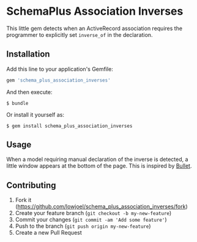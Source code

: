 # SchemaPlus Association Inverses

This little gem detects when an ActiveRecord association requires the programmer to explicitly set
`inverse_of` in the declaration.

## Installation

Add this line to your application's Gemfile:

```ruby
gem 'schema_plus_association_inverses'
```

And then execute:

    $ bundle

Or install it yourself as:

    $ gem install schema_plus_association_inverses

## Usage

When a model requiring manual declaration of the inverse is detected, a little window appears at the
bottom of the page. This is inspired by [Bullet](https://github.com/flyerhzm/bullet).

## Contributing

1. Fork it (https://github.com/lowjoel/schema_plus_association_inverses/fork)
2. Create your feature branch (`git checkout -b my-new-feature`)
3. Commit your changes (`git commit -am 'Add some feature'`)
4. Push to the branch (`git push origin my-new-feature`)
5. Create a new Pull Request
